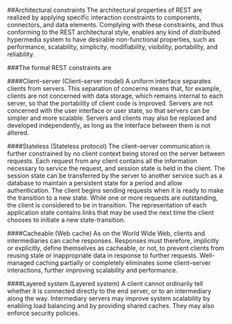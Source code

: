 ##Architectural constraints
The architectural properties of REST are realized by applying specific interaction constraints to components, connectors, and data elements. Complying with these constraints, and thus conforming to the REST architectural style, enables any kind of distributed hypermedia system to have desirable non-functional properties, such as performance, scalability, simplicity, modifiability, visibility, portability, and reliability.


###The formal REST constraints are

####Client–server (Client–server model)
A uniform interface separates clients from servers. This separation of concerns means that, for example, clients are not concerned with data storage, which remains internal to each server, so that the portability of client code is improved. Servers are not concerned with the user interface or user state, so that servers can be simpler and more scalable. Servers and clients may also be replaced and developed independently, as long as the interface between them is not altered.

####Stateless (Stateless protocol)
The client–server communication is further constrained by no client context being stored on the server between requests. Each request from any client contains all the information necessary to service the request, and session state is held in the client. The session state can be transferred by the server to another service such as a database to maintain a persistent state for a period and allow authentication. The client begins sending requests when it is ready to make the transition to a new state. While one or more requests are outstanding, the client is considered to be in transition. The representation of each application state contains links that may be used the next time the client chooses to initiate a new state-transition.

####Cacheable (Web cache)
As on the World Wide Web, clients and intermediaries can cache responses. Responses must therefore, implicitly or explicitly, define themselves as cacheable, or not, to prevent clients from reusing stale or inappropriate data in response to further requests. Well-managed caching partially or completely eliminates some client–server interactions, further improving scalability and performance.

####Layered system (Layered system)
A client cannot ordinarily tell whether it is connected directly to the end server, or to an intermediary along the way. Intermediary servers may improve system scalability by enabling load balancing and by providing shared caches. They may also enforce security policies.
